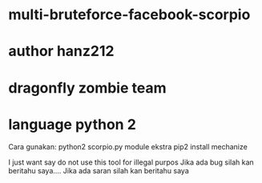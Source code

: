 # multi-bruteforce-facebook-scorpio
# author hanz212
# dragonfly zombie team
# language python 2

Cara gunakan:
python2 scorpio.py
module ekstra
pip2 install mechanize


I just want say do not use this tool for illegal purpos
Jika ada bug silah kan beritahu saya....
Jika ada saran silah kan beritahu saya
